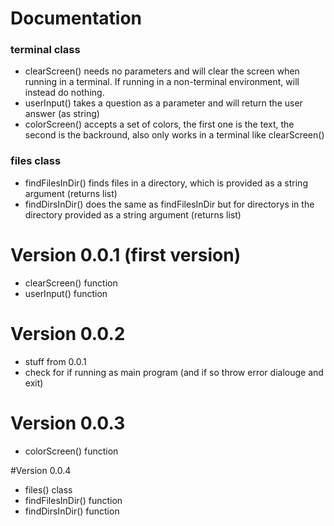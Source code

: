 # Documentation

### terminal class

- clearScreen() needs no parameters and will clear the screen when running in a terminal. If running in a non-terminal environment, will instead do nothing.
- userInput() takes a question as a parameter and will return the user answer (as string)
- colorScreen() accepts a set of colors, the first one is the text, the second is the backround, also only works in a terminal like clearScreen()

### files class

- findFilesInDir() finds files in a directory, which is provided as a string argument (returns list)
- findDirsInDir() does the same as findFilesInDir but for directorys in the directory provided as a string argument (returns list)

# Version 0.0.1 (first version)

- clearScreen() function
- userInput() function

# Version 0.0.2

- stuff from 0.0.1
- check for if running as main program (and if so throw error dialouge and exit)

# Version 0.0.3

- colorScreen() function

#Version 0.0.4

- files() class
- findFilesInDir() function
- findDirsInDir() function
